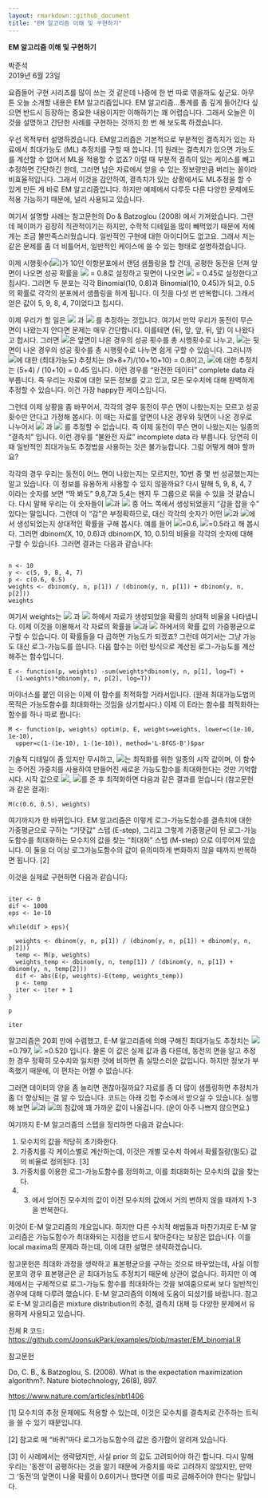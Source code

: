```yaml
---
layout: rmarkdown::github_document
title: "EM 알고리즘 이해 및 구현하기"
---
```


<p4> <b> EM 알고리즘 이해 및 구현하기 </b> </p4>
<br>
<br>
<p2> 박준석 </p2>
<br>
<p2> 2019년 6월 23일 </p2>

요즘들어 구현 시리즈를 많이 쓰는 것 같은데 나중에 한 번 따로 엮을까도 싶군요. 아무튼 오늘 소개할 내용은 EM 알고리즘입니다. EM 알고리즘…통계를 좀 깊게 들어간다 싶으면 반드시 등장하는 중요한 내용이지만 이해하기는 꽤 어렵습니다. 그래서 오늘은 이것을 설명하고 간단한 사례를 구현하는 것까지 한 번 해 보도록 하겠습니다.

우선 목적부터 설명하겠습니다. EM알고리즘은 기본적으로 부분적인 결측치가 있는 자료에서 최대가능도 (ML) 추정치를 구할 때 씁니다. [1] 원래는 결측치가 있으면 가능도를 계산할 수 없어서 ML을 적용할 수 없죠? 이럴 때 부분적 결측이 있는 케이스를 빼고 추정하면 간단하긴 한데, 그러면 남은 자료에서 얻을 수 있는 정보량만큼 버리는 꼴이라 비효율적입니다. 그래서 이것을 감안하여, 결측치가 있는 상황에서도 ML추정을 할 수 있게 만든 게 바로 EM 알고리즘입니다. 하지만 예제에서 다루듯 다른 다양한 문제에도 적용 가능하기 때문에, 널리 사용되고 있습니다.

여기서 설명할 사례는 참고문헌의 Do & Batzoglou (2008) 에서 가져왔습니다. 그런데 페이퍼가 굉장히 직관적이기는 하지만, 수학적 디테일을 많이 빼먹었기 때문에 저에게는 조금 불만족스러웠습니다. 일반적인 구현에 대한 아이디어도 없고요. 그래서 저는 같은 문제를 좀 더 비틀어서, 일반적인 케이스에 쓸 수 있는 형태로 설명하겠습니다.

이제 시행횟수(<img src="https://latex.codecogs.com/gif.latex?n" />)가 10인 이항분포에서 랜덤 샘플링을 할 건데, 공평한 동전을 던져 앞면이 나오면 성공 확률을 <img src="https://latex.codecogs.com/gif.latex?p_1" />  = 0.8로 설정하고 뒷면이 나오면 <img src="https://latex.codecogs.com/gif.latex?p_2" /> = 0.45로 설정한다고 칩시다. 그러면 두 분포는 각각 Binomial(10, 0.8)과 Binomial(10, 0.45)가 되고, 0.5의 확률로 각각의 분포에서 샘플링을 하게 됩니다. 이 짓을 다섯 번 반복합니다. 그래서 얻은 값이 5, 9, 8, 4, 7이었다고 칩시다.

이제 우리가 할 일은 <img src="https://latex.codecogs.com/gif.latex?p_1" /> 과 <img src="https://latex.codecogs.com/gif.latex?p_2" /> 를 추정하는 것입니다. 여기서 만약 우리가 동전이 무슨 면이 나왔는지 안다면 문제는 매우 간단합니다. 이를테면 (뒤, 앞, 앞, 뒤, 앞) 이 나왔다고 합시다. 그러면 <img src="https://latex.codecogs.com/gif.latex?p_1" />은 앞면이 나온 경우의 성공 횟수를 총 시행횟수로 나누고, <img src="https://latex.codecogs.com/gif.latex?p_2" />는 뒷면이 나온 경우의 성공 횟수를 총 시행횟수로 나누면 쉽게 구할 수 있습니다. 그러니까 <img src="https://latex.codecogs.com/gif.latex?p_1" />에 대한 (최대가능도) 추정치는 (9+8+7)/(10+10+10) = 0.8이고, <img src="https://latex.codecogs.com/gif.latex?p_2" />에 대한 추정치는 (5+4) / (10+10) = 0.45 입니다. 이런 경우를 “완전한 데이터” complete data 라 부릅니다. 즉 우리는 자료에 대한 모든 정보를 갖고 있고, 모든 모수치에 대해 완벽하게 추정할 수 있습니다. 이건 가장 happy한 케이스입니다.

그런데 이제 상황을 좀 바꾸어서, 각각의 경우 동전이 무슨 면이 나왔는지는 모르고 성공 횟수만 안다고 가정해 봅시다. 이 때는 자료를 앞면이 나온 경우와 뒷면이 나온 경우로 나누어서 <img src="https://latex.codecogs.com/gif.latex?p_1" /> 과 <img src="https://latex.codecogs.com/gif.latex?p_2" /> 를 추정할 수 없습니다. 즉 이제 동전이 무슨 면이 나왔는지는 일종의 “결측치” 입니다. 이런 경우를 “불완전 자료” incomplete data 라 부릅니다. 당연히 이 때 일반적인 최대가능도 추정법을 사용하는 것은 불가능합니다. 그럼 어떻게 해야 할까요?

각각의 경우 우리는 동전이 어느 면이 나왔는지는 모르지만, 10번 중 몇 번 성공했는지는 알고 있습니다. 이 정보를 유용하게 사용할 수 있지 않을까요? 다시 말해 5, 9, 8, 4, 7 이라는 숫자를 보면 “딱 봐도” 9,8,7과 5,4는 왠지 두 그룹으로 묶을 수 있을 것 같습니다. 다시 말해 우리는 이 숫자들이 <img src="https://latex.codecogs.com/gif.latex?p_1" />과 <img src="https://latex.codecogs.com/gif.latex?p_2" /> 중 어느 쪽에서 생성되었을지 “감을 잡을 수” 있다는 말입니다. 그런데 이 “감”은 부정확하므로, 대신 각각의 숫자가 어떤 <img src="https://latex.codecogs.com/gif.latex?p_1" />과 <img src="https://latex.codecogs.com/gif.latex?p_2" />에서 생성되었는지 상대적인 확률을 구해 봅시다. 예를 들어 <img src="https://latex.codecogs.com/gif.latex?p_1" />=0.6, <img src="https://latex.codecogs.com/gif.latex?p_2" />=0.5라고 해 봅시다. 그러면 dbinom(X, 10, 0.6)과 dbinom(X, 10, 0.5)의 비율을 각각의 숫자에 대해 구할 수 있습니다. 그러면 결과는 다음과 같습니다:

```{r}

n <- 10
y <- c(5, 9, 8, 4, 7)
p <- c(0.6, 0.5)
weights <- dbinom(y, n, p[1]) / (dbinom(y, n, p[1]) + dbinom(y, n, p[2]))
weights

```

여기서 weights는 <img src="https://latex.codecogs.com/gif.latex?p_1" /> 과 <img src="https://latex.codecogs.com/gif.latex?p_2" />  하에서 자료가 생성되었을 확률의 상대적 비율을 나타냅니다. 이제 이것을 이용해서 각 자료의 확률을 <img src="https://latex.codecogs.com/gif.latex?p_1" />과 <img src="https://latex.codecogs.com/gif.latex?p_2" /> 하에서의 확률 값의 가중평균으로 구할 수 있습니다. 이 확률들을 다 곱하면 가능도가 되겠죠? 그런데 여기서는 그냥 가능도 대신 로그-가능도를 씁니다. 다음 함수는 이런 방식으로 계산된 로그-가능도를 계산해주는 함수입니다.

```{r}
E <- function(p, weights) -sum(weights*dbinom(y, n, p[1], log=T) +
  (1-weights)*dbinom(y, n, p[2], log=T))
```

마이너스를 붙인 이유는 이제 이 함수를 최적화할 거라서입니다. (원래 최대가능도법의 목적은 가능도함수를 최대화하는 것임을 상기합시다.) 이제 이 E라는 함수를 최적화하는 함수를 하나 따로 짭니다:

```{r}
M <- function(p, weights) optim(p, E, weights=weights, lower=c(1e-10, 1e-10),
  upper=c(1-(1e-10), 1-(1e-10)), method='L-BFGS-B')$par
```

기술적 디테일이 좀 있지만 무시하고, <img src="https://latex.codecogs.com/gif.latex?p" />는 최적화를 위한 일종의 시작 값이며, 이 함수는 주어진 가중치를 사용하여 만들어진 새로운 가능도함수를 최대화한다는 것만 기억합시다. 시작 값으로 <img src="https://latex.codecogs.com/gif.latex?p_1=0.6" />,  <img src="https://latex.codecogs.com/gif.latex?p_2=0.5" />를 준 후 최적화하면 다음과 같은 결과를 얻습니다 (참고문헌과 같은 결과):

```{r}
M(c(0.6, 0.5), weights)
```

여기까지가 한 바퀴입니다. EM 알고리즘은 이렇게 로그-가능도함수를 결측치에 대한 가중평균으로 구하는 “기댓값” 스텝 (E-step), 그리고 그렇게 가중평균이 된 로그-가능도함수를 최대화하는 모수치의 값을 찾는 “최대화” 스텝 (M-step) 으로 이루어져 있습니다. 이 둘을 더 이상 로그가능도함수의 값이 유의미하게 변화하지 않을 때까지 반복하면 됩니다. [2]

이것을 실제로 구현하면 다음과 같습니다:

```{r}

iter <- 0
dif <- 1000
eps <- 1e-10

while(dif > eps){
  
  weights <- dbinom(y, n, p[1]) / (dbinom(y, n, p[1]) + dbinom(y, n, p[2]))
  temp <- M(p, weights)
  weights_temp <- dbinom(y, n, temp[1]) / (dbinom(y, n, p[1]) + dbinom(y, n, temp[2]))
  dif <- abs(E(p, weights)-E(temp, weights_temp))
  p <- temp
  iter <- iter + 1
}

p

iter
```

알고리즘은 20회 만에 수렴했고, E-M 알고리즘에 의해 구해진 최대가능도 추정치는 <img src="https://latex.codecogs.com/gif.latex?p_1" /> =0.797, <img src="https://latex.codecogs.com/gif.latex?p_2" /> =0.520 입니다. 물론 이 값은 실제 값과 좀 다른데, 동전의 면을 알고 추정한 경우 정확히 모수치와 일치한 것에 비하면 좀 실망스러운 값입니다. 하지만 정보가 부족했기 때문에, 이 편차는 어쩔 수 없습니다.

그러면 데이터의 양을 좀 늘리면 괜찮아질까요? 자료를 좀 더 많이 샘플링하면 추정치가 좀 더 향상되는 걸 알 수 있습니다. 코드는 아래 깃헙 주소에서 받으실 수 있습니다. 실행해 보면 <img src="https://latex.codecogs.com/gif.latex?p_1" />과 <img src="https://latex.codecogs.com/gif.latex?p_2" />의 참값에 꽤 가까운 값이 나올겁니다. (운이 아주 나쁘지 않으면요.)

여기까지 E-M 알고리즘의 스텝을 정리하면 다음과 같습니다:

1. 모수치의 값을 적당히 초기화한다.
2. 가중치를 각 케이스별로 계산하는데, 이것은 개별 모수치 하에서 확률질량(밀도) 값의 비율로 정의된다. [3]
3. 가중치를 이용한 로그-가능도함수를 정의하고, 이를 최대화하는 모수치의 값을 찾는다.
4. 3. 에서 얻어진 모수치의 값이 이전 모수치의 값에서 거의 변하지 않을 때까지 1-3을 반복한다.

이것이 E-M 알고리즘의 개요입니다. 하지만 다른 수치적 해법들과 마찬가지로 E-M 알고리즘은 가능도함수가 최대화되는 지점을 반드시 찾아준다는 보장은 없습니다. 이를 local maxima의 문제라 하는데, 이에 대한 설명은 생략하겠습니다.

참고문헌은 최대화 과정을 생략하고 표본평균으을 구하는 것으로 바꾸었는데, 사실 이항분포의 경우 표본평균은 곧 최대가능도 추정치기 때문에 상관이 없습니다. 하지만 이 예제에서는 구체적으로 로그-가능도 함수를 최대화하는 것을 보여줌으로써 보다 일반적인 경우에 대해 다루려 했습니다. E-M 알고리즘의 이해에 도움이 되셨기를 바랍니다. 참고로 E-M 알고리즘은 mixture distribution의 추정, 결측치 대체 등 다양한 문제에서 유용하게 사용되고 있습니다.

전체 R 코드: https://github.com/JoonsukPark/examples/blob/master/EM_binomial.R

참고문헌

Do, C. B., & Batzoglou, S. (2008). What is the expectation maximization algorithm?. Nature biotechnology, 26(8), 897.

https://www.nature.com/articles/nbt1406

[1] 모수치의 추정 문제에도 적용할 수 있는데, 이것은 모수치를 결측치로 간주하는 트릭을 쓸 수 있기 때문입니다. 

[2] 참고로 매 “바퀴”마다 로그가능도함수의 값은 증가함이 알려져 있습니다.

[3] 이 사례에서는 생략됐지만, 사실 prior 의 값도 고려되어야 하긴 합니다. 다시 말해 우리는 ‘동전’이 공평하다는 것을 알기 때문에 가중치를 따로 고려하지 않았지만, 만약 그 ‘동전’의 앞면이 나올 확률이 0.6이거나 했다면 이를 따로 곱해주어야 한다는 말입니다.
